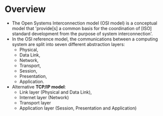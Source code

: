 # Overview

- The Open Systems Interconnection model (OSI model) is a conceptual
  model that 'provide[s] a common basis for the coordination of [ISO]
  standard development from the purpose of system interconnection'.
- In the OSI reference model, the communications between a computing
  system are split into seven different abstraction layers:
    + Physical,
    + Data Link,
    + Network,
    + Transport,
    + Session,
    + Presentation,
    + Application.
- Alternative **TCP/IP model**:
    + Link layer (Physical and Data Link),
    + Internet layer (Network)
    + Transport layer
    + Application layer (Session, Presentation and Application)

